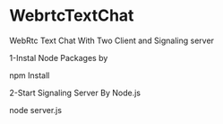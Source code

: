 # WebrtcTextChat
WebRtc Text Chat With Two Client and Signaling server 

1-Instal Node Packages by 

npm Install

2-Start Signaling Server By Node.js

node server.js


